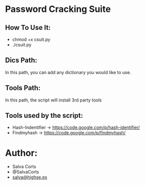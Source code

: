 # Password Cracking Suite

How To Use It:
----------------

- chmod +x csuit.py
- ./csuit.py

Dics Path:
---------------
In this path, you can add any dictionary you would like to use.

Tools Path:
---------------
In this path, the script will install 3rd party tools


Tools used by the script:
---------------------------
- Hash-Indentifier -> https://code.google.com/p/hash-identifier/
- Findmyhash -> https://code.google.com/p/findmyhash/

Author:
=======
- Salva Corts
- @SalvaCorts
- salva@highse.es
